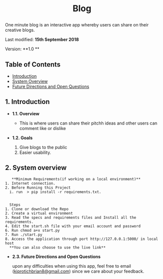 # <p align="center">Blog
One minute blog is an interactive app whereby users can share on their creative blogs.

Last modified: **15th September 2018**

Version: **1.0 **


## Table of Contents ##
- [Introduction](#1-introduction)
- [System Overview](#2-system-overview)
- [Future Directions and Open Questions](#2.3-future-directions-and-open-questions)

## **1. Introduction**
* **1.1. Overview**
    +   This is where users can share their pitchh ideas and other users can comment like or dislike
* **1.2. Goals**

   1. Give blogs to the public
   2. Easier usability.



## **2. System overview**


       **Minimum Requirements(if working on a local environment)**
    1. Internet connection.
    2. Before Running this Project
      i. run  > pip install -r requirements.txt.

  
      Steps
    1. Clone or download the Repo
    2. Create a virtual environment
    3. Read the specs and requirements files and Install all the requirements.
    4. Edit the start.sh file with your email account and password 
    6. Run chmod a+x start.py
    7. Run ./start.py
    8. Access the application through port http://127.0.0.1:5000/ in local host
      **You can also choose to use the live link**
      
* **2.3. Future Directions and Open Questions**

  upon any difficulties when using this app, feel free to email (kiprotichbrian8@gmail.com) since we care about your feedback. 